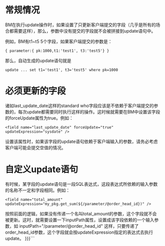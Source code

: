 # 常规情况 #

BM在执行update操作时，如果设置了只更新客户端提交的字段（几乎是所有的场合都需要这样），那么，参数中没有提交的字段就不会被拼接到update语句中。

例如，BM有t1~t5 5个字段，如果客户端提交的参数是：
```
{ parameter:{ pk:1000,t1:'test1', t3:'test5'} }
```
那么，自动生成的update语句就是
```
update ... set t1='test1', t3='test5' where pk=1000
```

# 必须更新的字段 #

诸如last\_update\_date这样的standard who字段应该是不依赖于客户端提交的参数的，每次update都需要同时执行这样的操作。这时候就需要在BM中设置该字段的forceUpdate属性为true。例如：
```
<field name="last_update_date" forceUpdate="true" updateExpression="sysdate" />
```
设置该属性时，如果该字段的update语句依赖于客户端输入的参数，请务必考虑客户端可能会提交空值的情况。

# 自定义update语句 #

有时候，某字段的update语句是一段SQL表达式，这段表达式所依赖的输入参数的名称不一定和字段相同。例如：
```
<field name="total_amount" updateExpression="my_pkg.get_sum(${/parameter/@order_head_id})" />
```
按照前面的逻辑，如果没有传递一个名叫total\_amount的参数，这个字段就不会被更新。这时，就需要设置一下inputPath属性，设置成该字段依赖的一个输入参数，如 inputPath="/parameter/@order\_head\_id"
这样，只要传递了order\_head\_id参数，这个字段就会按updateExpression指定的表达式去执行update。<field name="total_amount" updateExpression="my_pkg.get_sum(${/parameter/@order_head_id})" />
}}}```